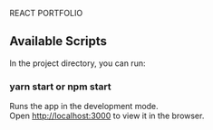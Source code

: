 REACT PORTFOLIO
## Available Scripts

In the project directory, you can run:

### yarn start or npm start

Runs the app in the development mode.\
Open [http://localhost:3000](http://localhost:3000) to view it in the browser.






